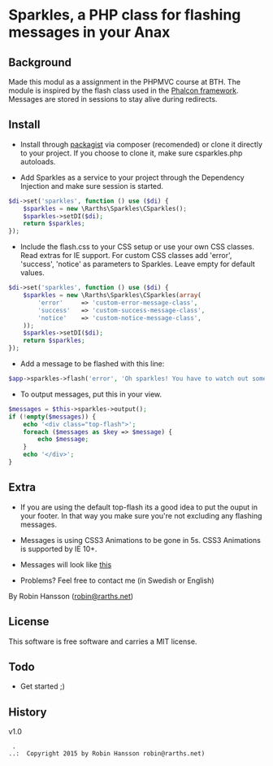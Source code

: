 Sparkles, a PHP class for flashing messages in your Anax
==================================

Background
----------------------------------
Made this modul as a assignment in the PHPMVC course at BTH. The module is inspired by the flash class used in the [Phalcon framework](http://docs.phalconphp.com/en/latest/api/Phalcon_Flash.html). Messages are stored in sessions to stay alive during redirects.

Install
----------------------------------
- Install through [packagist](https://packagist.org/packages/rarths/csparkles) via composer (recomended) or clone it directly to your project. If you choose to clone it, make sure csparkles.php autoloads.

- Add Sparkles as a service to your project through the Dependency Injection and make sure session is started.
```php
$di->set('sparkles', function () use ($di) {
    $sparkles = new \Rarths\Sparkles\CSparkles();
    $sparkles->setDI($di);
    return $sparkles;
});
```

- Include the flash.css to your CSS setup or use your own CSS classes. Read extras for IE support. For custom CSS classes add 'error', 'success', 'notice' as parameters to Sparkles. Leave empty for default values.
```php
$di->set('sparkles', function () use ($di) {
    $sparkles = new \Rarths\Sparkles\CSparkles(array(
    	'error' 	=> 'custom-error-message-class',
    	'success' 	=> 'custom-success-message-class',
    	'notice' 	=> 'custom-notice-message-class',
	));
    $sparkles->setDI($di);
    return $sparkles;
});
```

- Add a message to be flashed with this line:
```php
$app->sparkles->flash('error', 'Oh sparkles! You have to watch out somewhere..');
```

- To output messages, put this in your view.
```php
$messages = $this->sparkles->output();
if (!empty($messages)) {
	echo '<div class="top-flash">';
	foreach ($messages as $key => $message) {
		echo $message;
	}
	echo '</div>';
}
```

Extra
----------------------------------
- If you are using the default top-flash its a good idea to put the ouput in your footer.
In that way you make sure you're not excluding any flashing messages.

- Messages is using CSS3 Animations to be gone in 5s. CSS3 Animations is supported by IE 10+.

- Messages will look like [this](http://www.student.bth.se/~roha15/phpmvc/kmom05/webroot/sparkles)

- Problems? Feel free to contact me (in Swedish or English)

By Robin Hansson (robin@rarths.net)



License
----------------------------------

This software is free software and carries a MIT license.



Todo
----------------------------------

* Get started ;)


History
----------------------------------

v1.0


```
 .   
..:  Copyright 2015 by Robin Hansson robin@rarths.net)
```
